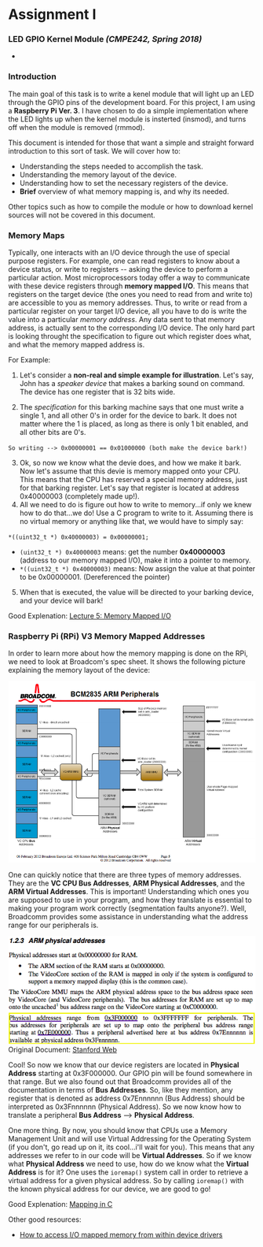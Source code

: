 # Assignment I #
### LED GPIO Kernel Module *(CMPE242, Spring 2018)*
-

### Introduction

The main goal of this task is to write a kenel module that will light up an LED through the GPIO pins of the development board. For this project, I am using a **Raspberry Pi Ver. 3**. I have chosen to do a simple implementation where the LED lights up when the kernel module is insterted (insmod), and turns off when the module is removed (rmmod).

This document is intended for those that want a simple and straight forward introduction to this sort of task. We will cover how to:  

* Understanding the steps needed to accomplish the task.
* Understanding the memory layout of the device.
* Understanding how to set the necessary registers of the device.
* **Brief** overview of what memory mapping is, and why its needed.

Other topics such as how to compile the module or how to download kernel sources will not be covered in this document.

### Memory Maps
Typically, one interacts with an I/O device through the use of special purpose registers. For example, one can read registers to know about a device status, or write to registers -- asking the device to perform a particular action. Most microprocessors today offer a way to communicate with these device registers through **memory mapped I/O**. This means that registers on the target device (the ones you need to read from and write to) are accessible to you as memory addresses. Thus, to write or read from a particular register on your target I/O device, all you have to do is write the value into a particular *memory address*. Any data sent to that memory address, is actually sent to the corresponding I/O device. The only hard part is looking throught the specification to figure out which register does what, and what the memory mapped address is.

For Example:

1. Let's consider a **non-real and simple example for illustration**. Let's say, John has a *speaker device* that makes a barking sound on command. The device has one register that is 32 bits wide. 

2. The *specification* for this barking machine says that one must write a single 1, and all other 0's in order for the device to bark. It does not matter where the 1 is placed, as long as there is only 1 bit enabled, and all other bits are 0's.

  `So writing --> 0x00000001 == 0x01000000 (both make the device bark!)`

3. Ok, so now we know what the devie does, and how we make it bark. Now let's assume that this devie is memory mapped onto your CPU. This means that the CPU has reserved a special memory address, just for that barking register. Let's say that register is located at address 0x40000003 (completely made up!).
4. All we need to do is figure out how to write to memory...if only we knew how to do that...we do! Use a C program to write to it. Assuming there is no virtual memory or anything like that, we would have to simply say:  

  `*((uint32_t *) 0x40000003) = 0x00000001;` 

   * `(uint32_t *) 0x40000003` means: get the number **0x40000003** (address to our memory mapped I/O), make it into a pointer to memory. 
   * `*((uint32_t *) 0x40000003)` means: Now assign the value at that pointer to be 0x00000001. (Dereferenced the pointer)

5. When that is executed, the value will be directed to your barking device, and your device will bark!

Good Explenation: [Lecture 5: Memory Mapped I/O](#https://www.youtube.com/watch?v=aT5XMOrid7Y)

### Raspberry Pi (RPi) V3 Memory Mapped Addresses

In order to learn more about how the memory mapping is done on the RPi, we need to look at Broadcom's spec sheet. It shows the following picture explaining the memory layout of the device:

![BCPeripheralAddresses](./BCM2835_Periph_Addrs.png)

One can quickly notice that there are three types of memory addresses. They are the **VC CPU Bus Addresses**, **ARM Physical Addresses**, and the **ARM Virtual Addresses**. This is important! Understanding which ones you are supposed to use in your program, and how they translate is essential to making your program work correctly (segmentation faults anyone?). Well, Broadcomm provides some assistance in understanding what the address range for our peripherals is.

![BCPhysicalAddress](./BCM2835_Phy_Addrs.png)
Original Document: [Stanford Web](#https://web.stanford.edu/class/cs140e/docs/BCM2837-ARM-Peripherals.pdf)

Cool! So now we know that our device registers are located in **Physical Address** starting at 0x3F000000. Our GPIO pin will be found somewhere in that range. But we also found out that Broadcomm provides all of the documentation in terms of **Bus Addresses**. So, like they mention, any register that is denoted as address 0x7Ennnnnn (Bus Address) should be interpreted as 0x3Fnnnnnn (Physical Address). So we now know how to translate a peripheral **Bus Address** --> **Physical Address**.

One more thing. By now, you should know that CPUs use a Memory Management Unit and will use Virtual Addressing for the Operating System (if you don't, go read up on it, its cool...i'll wait for you). This means that any addresses we refer to in our code will be **Virtual Addresses**. So if we know what **Physical Address** we need to use, how do we know what the **Virtual Address** is for it? One uses the `ioremap()` system call in order to retrieve a virtual address for a given physical address. So by calling `ioremap()` with the known physical address for our device, we are good to go!



Good Explenation: [Mapping in C](#https://www.quora.com/How-are-mmap-ioremap-and-kmap-different)


Other good resources:

* [How to access I/O mapped memory from within device drivers](#http://www.infradead.org/~mchehab/kernel_docs/unsorted/bus-virt-phys-mapping.html)
